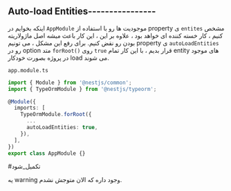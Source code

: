 ## Auto-load Entities----------------

اینکه بخوایم در `AppModule` موجودیت ها رو با استفاده از property ی `entites` مشخص کنیم ، کار خسته کننده ای خواهد بود ، علاوه بر این ، این کار باعث میشه اصل ماژولاریته بودن رو نقض کنیم. برای رفع این مشکل ، می تونیم property ی `autoLoadEntities` رو در option متد `forRoot()` روی `true` قرار بدیم ، با این کار تمام entity های موجود در پروژه بصورت خودکار load می شوند.

`app.module.ts`
```typescript
import { Module } from '@nestjs/common';
import { TypeOrmModule } from '@nestjs/typeorm';

@Module({
  imports: [
    TypeOrmModule.forRoot({
      ...
      autoLoadEntities: true,
    }),
  ],
})
export class AppModule {}
```

#تکمیل_شود 

یه warning وجود داره که الان متوجش نشدم.
